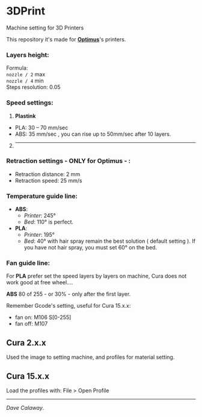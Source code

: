 # 3DPrint
Machine setting for 3D Printers  

This repository it's made for [**Optimus**](http://goo.gl/feKXvQ)'s printers.  

### Layers height:  
Formula:  
`nozzle / 2` max  
`nozzle / 4` min  
Steps resolution: 0.05  

### Speed settings:  
1. **Plastink**
  * PLA: 30 – 70 mm/sec  
  * ABS: 35 mm/sec  , you can rise up to 50mm/sec after 10 layers.
2. --------

### Retraction settings - ONLY for Optimus - :
 - Retraction distance: 2 mm
 - Retraction speed: 25 mm/s


### Temperature guide line:  
* **ABS**:
	* *Printer*: 245°
	* *Bed*: 110° is perfect.  
* **PLA**:   
	* *Printer*: 195°
	*  *Bed*: 40° with hair spray remain the best solution ( default setting ). If you have not hair spray, you must set 60° on the bed.  

### Fan guide line:
For **PLA** prefer set the speed layers by layers on machine, Cura does not work good at free wheel....  

**ABS** 80 of 255 - or 30% - only after the first layer.  

Remember Gcode's setting, useful for Cura 15.x.x:  
* fan on: M106 S[0-255]
* fan off: M107  

## Cura 2.x.x
Used the image to setting machine, and profiles for material setting.


## Cura 15.x.x
Load the profiles with: File > Open Profile  

--------------------------------------------------------------  
*Dave Calaway*.
